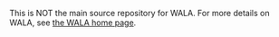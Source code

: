 This is NOT the main source repository for WALA.  For more details on WALA, see <a
href="http://wala.sourceforge.net">the WALA home page</a>.
